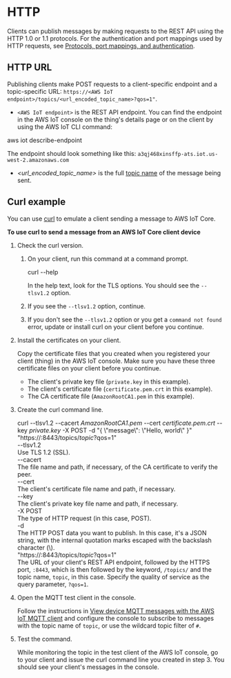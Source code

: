 # HTTP<a name="http"></a>

Clients can publish messages by making requests to the REST API using the HTTP 1\.0 or 1\.1 protocols\. For the authentication and port mappings used by HTTP requests, see [Protocols, port mappings, and authentication](protocols.md#protocol-port-mapping)\.

## HTTP URL<a name="httpurl"></a>

Publishing clients make POST requests to a client\-specific endpoint and a topic\-specific URL: `https://<AWS IoT endpoint>/topics/<url_encoded_topic_name>?qos=1"`\.
+  `<AWS IoT endpoint>` is the REST API endpoint\. You can find the endpoint in the AWS IoT console on the thing's details page or on the client by using the AWS IoT CLI command: 

  aws iot describe\-endpoint

   The endpoint should look something like this: `a3qj468xinsffp-ats.iot.us-west-2.amazonaws.com` 
+ *<url\_encoded\_topic\_name>* is the full [topic name](topics.md#topicnames) of the message being sent\.

## Curl example<a name="curlexample"></a>

You can use [curl](https://curl.haxx.se) to emulate a client sending a message to AWS IoT Core\.

**To use curl to send a message from an AWS IoT Core client device**

1. Check the curl version\.

   1. On your client, run this command at a command prompt\.

      curl \-\-help

      In the help text, look for the TLS options\. You should see the `--tlsv1.2` option\.

   1. If you see the `--tlsv1.2` option, continue\.

   1. If you don't see the `--tlsv1.2` option or you get a `command not found` error, update or install curl on your client before you continue\.

1. Install the certificates on your client\.

   Copy the certificate files that you created when you registered your client \(thing\) in the AWS IoT console\. Make sure you have these three certificate files on your client before you continue\.
   + The client's private key file \(`private.key` in this example\)\.
   + The client's certificate file \(`certificate.pem.crt` in this example\)\.
   + The CA certificate file \(`AmazonRootCA1.pem` in this example\)\.

1. Create the curl command line\.

   curl \-\-tlsv1\.2 \-\-cacert *AmazonRootCA1\.pem* \-\-cert *certificate\.pem\.crt* \-\-key *private\.key* \-X POST \-d "\{ \\"message\\": \\"Hello, world\\" \}" "https://*<AWS IoT Endpoint>*:8443/topics/*topic*?qos=1"  
\-\-tlsv1\.2  
Use TLS 1\.2 \(SSL\)\.  
\-\-cacert <filename>  
The file name and path, if necessary, of the CA certificate to verify the peer\.  
\-\-cert <filename>  
The client's certificate file name and path, if necessary\.  
\-\-key <filename>  
The client's private key file name and path, if necessary\.  
\-X POST  
The type of HTTP request \(in this case, POST\)\.  
\-d <data>  
The HTTP POST data you want to publish\. In this case, it's a JSON string, with the internal quotation marks escaped with the backslash character \(\\\)\.  
"https://*<AWS IoT endpoint>*:8443/topics/*topic*?qos=1"  
The URL of your client's REST API endpoint, followed by the HTTPS port, `:8443`, which is then followed by the keyword, `/topics/` and the topic name, `topic`, in this case\. Specify the quality of service as the query parameter, `?qos=1`\.

1. Open the MQTT test client in the console\.

   Follow the instructions in [View device MQTT messages with the AWS IoT MQTT client](view-mqtt-messages.md) and configure the console to subscribe to messages with the topic name of `topic`, or use the wildcard topic filter of `#`\.

1. Test the command\.

   While monitoring the topic in the test client of the AWS IoT console, go to your client and issue the curl command line you created in step 3\. You should see your client's messages in the console\.
